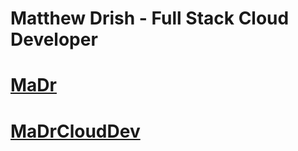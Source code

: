 # Matthew Drish - Full Stack Cloud Developer
# [MaDr](https://MaDrCloudDev.github.io)
# [MaDrCloudDev](https://github.com/MaDrCloudDev)
